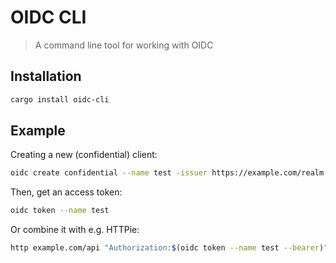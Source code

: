 # OIDC CLI

> A command line tool for working with OIDC

## Installation

```bash
cargo install oidc-cli
```

## Example

Creating a new (confidential) client:

```bash
oidc create confidential --name test -issuer https://example.com/realm --client-id foo --client-secret bar
```

Then, get an access token:

```bash
oidc token --name test
```

Or combine it with e.g. HTTPie:

```bash
http example.com/api "Authorization:$(oidc token --name test --bearer)"
```
